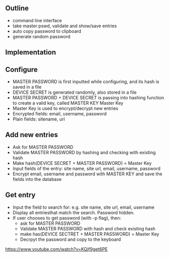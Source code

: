 ## Outline
- command line interface
- take master pswd, validate and show/save entries
- auto copy password to clipboard
- generate random password

## Implementation

## Configure
- MASTER PASSWORD is first inputted while configuring, and its hash is saved in a file
- DEVICE SECRET is generated randomly, also stored in a file
- MASTER PASSWORD + DEVICE SECRET is passing into hashing function to create a valid key, called MASTER KEY
Master Key
- Master Key is used to  encrypt/decrypt new entries
- Encrypted fields: email, username, password
- Plain fields: sitename, url

## Add new entries
- Ask for MASTER PASSWORD
- Validate MASTER PASSWORD by hashing and checking with existing hash
- Make hash(DEVICE SECRET + MASTER PASSWORD) = Master Key
- Input fields of the entry: site name, site url, email, username, password
- Encrypt email, username and password with MASTER KEY and save the fields into the database

## Get entry
- Input the field to search for: e.g. site name, site url, email, username
- Display all entriesthat match the search. Password hidden.
- If user chooses to get password (with -p flag), then:
    - ask for MASTER PASSWORD
    - Validate MASTER PASSWORD with hash and check existing hash
    - make has(DEVICE SECTRET + MASTER PASSWORD) = Master Key
    - Decrpyt the password and copy to the keyboard

https://www.youtube.com/watch?v=KQjf9get6PE 
